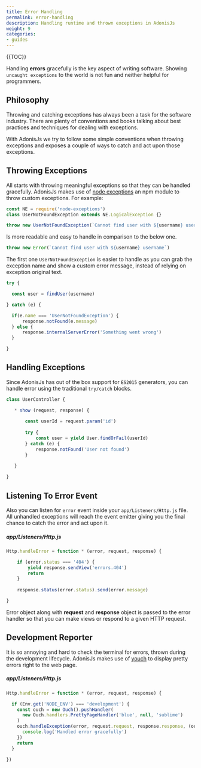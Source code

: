 ```yaml
---
title: Error Handling
permalink: error-handling
description: Handling runtime and thrown exceptions in AdonisJs
weight: 9
categories:
- guides
---
```


{{TOC}}

Handling **errors** gracefully is the key aspect of writing software. Showing `uncaught exceptions` to the world is not fun and neither helpful for programmers.

## Philosophy 

Throwing and catching exceptions has always been a task for the software industry. There are plenty of conventions and books talking about best practices and techniques for dealing with exceptions.

With AdonisJs we try to follow some simple conventions when throwing exceptions and exposes a couple of ways to catch and act upon those exceptions.

## Throwing Exceptions

All starts with throwing meaningful exceptions so that they can be handled gracefully. AdonisJs makes use of [node exceptions](https://www.npmjs.com/package/node-exceptions) an npm module to throw custom exceptions. For example:

```javascript
const NE = require('node-exceptions')
class UserNotFoundException extends NE.LogicalException {}

throw new UserNotFoundException(`Cannot find user with ${username} username`)

```

Is more readable and easy to handle in comparison to the below one.

```javascript
throw new Error(`Cannot find user with ${username} username`)
```


The first one `UserNotFoundException` is easier to handle as you can grab the exception name and show a custom error message, instead of relying on exception original text.

```javascript
try {

  const user = findUser(username)

} catch (e) {

  if(e.name === 'UserNotFoundException') {
      response.notFound(e.message)
  } else {
      response.internalServerError('Something went wrong')
  }

}
```


## Handling Exceptions

Since AdonisJs has out of the box support for `ES2015` generators, you can handle error using the traditional `try/catch` blocks.

```javascript
class UserController {

   * show (request, response) {
       
       const userId = request.param('id')
       
       try {
           const user = yield User.findOrFail(userId)       
       } catch (e) {
           response.notFound('User not found')
       }
   
   }

}
```

## Listening To Error Event

Also you can listen for `error` event inside your `app/Listeners/Http.js` file. All unhandled exceptions will reach the event emitter giving you the final chance to catch the error and act upon it.

##### app/Listeners/Http.js
```javascript
Http.handleError = function * (error, request, response) {

    if (error.status === '404') {
        yield response.sendView('errors.404')
        return
    }
    
    response.status(error.status).send(error.message)

}
```

Error object along with **request** and **response** object is passed to the error handler so that you can make views or respond to a given HTTP request.

## Development Reporter

It is so annoying and hard to check the terminal for errors, thrown during the development lifecycle. AdonisJs makes use of [youch](http://npmjs.org/package/youch) to display pretty errors right to the web page.

##### app/Listeners/Http.js
```javascript
Http.handleError = function * (error, request, response) {

  if (Env.get('NODE_ENV') === 'development') {
    const ouch = new Ouch().pushHandler(
      new Ouch.handlers.PrettyPageHandler('blue', null, 'sublime')
    )
    ouch.handleException(error, request.request, response.response, (output) => {
      console.log('Handled error gracefully')
    })
    return
  }

})
```
